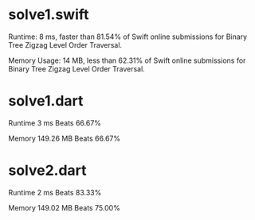 # solve1.swift

Runtime: 8 ms, faster than 81.54% of Swift online submissions for Binary Tree Zigzag Level Order Traversal.

Memory Usage: 14 MB, less than 62.31% of Swift online submissions for Binary Tree Zigzag Level Order Traversal.

# solve1.dart

Runtime 3 ms Beats 66.67%

Memory 149.26 MB Beats 66.67%

# solve2.dart

Runtime 2 ms Beats 83.33%

Memory 149.02 MB Beats 75.00%


